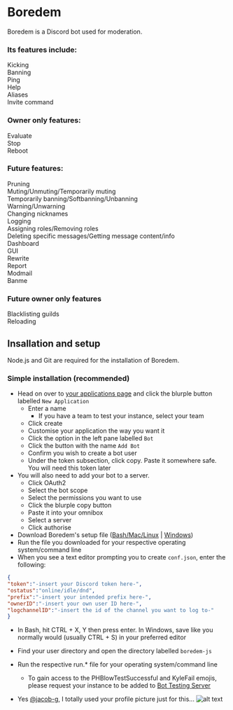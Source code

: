 # Boredem
Boredem is a Discord bot used for moderation.
### Its features include:
Kicking<br/>
Banning<br/>
Ping<br/>
Help<br/>
Aliases<br/>
Invite command
### Owner only features:
Evaluate<br/>
Stop<br/>
Reboot<br/>

### Future features:
Pruning<br/>
Muting/Unmuting/Temporarily muting<br/>
Temporarily banning/Softbanning/Unbanning<br/>
Warning/Unwarning<br/>
Changing nicknames<br/>
Logging<br/>
Assigning roles/Removing roles<br/>
Deleting specific messages/Getting message content/info<br/>
Dashboard<br/>
GUI<br/>
Rewrite  
Report  
Modmail  
Banme

### Future owner only features
Blacklisting guilds<br/>
Reloading

## Insallation and setup
Node.js and Git are required for the installation of Boredem.
### Simple installation (recommended)
* Head on over to [your applications page](https://discordapp.com/developers/applications) and click the blurple button labelled `New Application`
  * Enter a name
    * If you have a team to test your instance, select your team
  * Click create
  * Customise your application the way you want it
  * Click the option in the left pane labelled `Bot`
  * Click the button with the name `Add Bot`
  * Confirm you wish to create a bot user
  * Under the token subsection, click copy. Paste it somewhere safe. You will need this token later
* You will also need to add your bot to a server.
  * Click OAuth2
  * Select the bot scope
  * Select the permissions you want to use
  * Click the blurple copy button
  * Paste it into your omnibox
  * Select a server
  * Click authorise
* Download Boredem's setup file ([Bash/Mac/Linux](https://boredem.uk.to/downloads/open-source/boredem-js/setup.sh) | [Windows](https://boredem.uk.to/downloads/open-source/boredem-js/setup.bat))
* Run the file you downloaded for your respective operating system/command line
* When you see a text editor prompting you to create `conf.json`, enter the following:
```json
{
"token":"-insert your Discord token here-",
"ostatus":"online/idle/dnd",
"prefix":"-insert your intended prefix here-",
"ownerID":"-insert your own user ID here-",
"logchannelID":"-insert the id of the channel you want to log to-"
}
```
* In Bash, hit CTRL + X, Y then press enter. In Windows, save like you normally would (usually CTRL + S) in your preferred editor
* Find your user directory and open the directory labelled `boredem-js`
* Run the respective run.* file for your operating system/command line<br/>
  * To gain access to the PHBlowTestSuccessful and KyleFail emojis, please request your instance to be added to [Bot Testing Server](https://discord.gg/ahyzfEv)

* Yes [@jacob-g](https://github.com/jacob-g), I totally used your profile picture just for this...
![alt text](https://github.com/boredemdiscord/boredem-js/blob/master/resources/simpleinstallation.gif)
